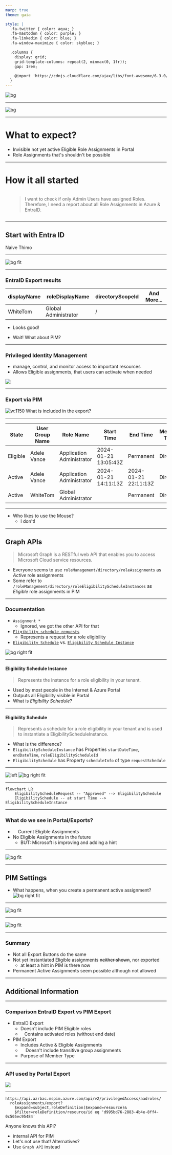 ```yaml
---
marp: true
theme: gaia

style: |
  .fa-twitter { color: aqua; }
  .fa-mastodon { color: purple; }
  .fa-linkedin { color: blue; }
  .fa-window-maximize { color: skyblue; }

  .columns {
    display: grid;
    grid-template-columns: repeat(2, minmax(0, 1fr));
    gap: 1rem;

    @import 'https://cdnjs.cloudflare.com/ajax/libs/font-awesome/6.3.0/css/all.min.css'
  }
---
```


![bg](./slides/1_title.PNG)

---

![bg](./slides/2_Sponsors.PNG)

---

# What to expect?

- Invisible not yet active Eligible Role Assignments in Portal
- Role Assignments that's shouldn't be possible

---

# How it all started

<div class="columns">
<div>
<i class="fa-solid fa-person-circle-question fa-10x"></i>
</div>
<div>

> I want to check if only Admin Users have assigned Roles. Therefore, I need a report about all Role Assignments in Azure & EntraID.

 </div>
</div>

---

## Start with Entra ID

<!-- Should be easy enough shouldn't it? Let's start with EntraID -->
<!-- I remember, there is a Button in EntraID -->

<i class="fa-solid fa-lightbulb fa-10x"></i>

Naive Thimo

---

![bg fit](./images/Entra-Portal-Export.png)

---

### EntraID Export results

| displayName | roleDisplayName      | directoryScopeId | And More... |
| ----------- | -------------------- | ---------------- | ----------- |
| WhiteTom    | Global Administrator | /                |             |

- <i class="fa-solid fa-check"></i> Looks good!

* <i class="fa-solid fa-pause"></i> Wait! What about PIM?

---

### Privileged Identity Management

- manage, control, and monitor access to important resources
- Allows Eligible assignments, that users can activate when needed

![](./images/Entra-PIM-Portal.png)

---

<!-- But we saw another Button, does it work? -->

### Export via PIM

![w:1150](./images/Entra-PIM-Porta-Export.png)
What is included in the export?

---

| State    | User Group Name | Role Name                 | Start Time           | End Time             | Member Type | Email                           | PrincipalName                   |
| -------- | --------------- | ------------------------- | -------------------- | -------------------- | ----------- | ------------------------------- | ------------------------------- |
| Eligible | Adele Vance     | Application Administrator | 2024-01-21 13:05:43Z | Permanent            | Direct      | AdeleV@4wtywh.onmicrosoft.com   | AdeleV@4wtywh.onmicrosoft.com   |
| Active   | Adele Vance     | Application Administrator | 2024-01-21 14:11:13Z | 2024-01-21 22:11:13Z | Direct      | AdeleV@4wtywh.onmicrosoft.com   | AdeleV@4wtywh.onmicrosoft.com   |
| Active   | WhiteTom        | Global Administrator      |                      | Permanent            | Direct      | WhiteTom@4wtywh.onmicrosoft.com | WhiteTom@4wtywh.onmicrosoft.com |

---

<i class="fa-solid fa-computer-mouse fa-10x"></i>

- Who likes to use the Mouse?
  * <i class="fa-regular fa-face-angry"></i> I don't!

---

## Graph APIs

<!-- I'm Lazy-->
<!-- So searched the WWW for other people already done that-->

> Microsoft Graph is a RESTful web API that enables you to access Microsoft Cloud service resources.

* Everyone seems to use `roleManagement/directory/roleAssignments` as *Active* role assignments
* Some refer to `/roleManagement/directory/roleEligibilityScheduleInstances` as *Eligible* role assignments in PIM

---

### Documentation

* `Assignment *`
  * Ignored, we got the other API for that
* [`Eligibility schedule requests`](https://learn.microsoft.com/en-us/graph/api/resources/unifiedroleeligibilityschedulerequest?view=graph-rest-1.0)
  * Represents a request for a role eligibility 
*  [`Eligibility Schedule`](https://learn.microsoft.com/en-us/graph/api/resources/unifiedroleeligibilityschedule?view=graph-rest-1.0) vs. [`Eligibility Schedule Instance`](https://learn.microsoft.com/en-us/graph/api/resources/unifiedroleeligibilityscheduleinstance?view=graph-rest-1.0)

![bg right fit](./images/Entra-PIM-Graph-Documentation.png)

---

#### Eligibility Schedule Instance

> Represents the instance for a role eligibility in your tenant.

* Used by most people in the Internet & Azure Portal
* Outputs all Eligibility visible in Portal
* <i class="fa-regular fa-circle-question"></i> What is *Eligibility Schedule*?

---

#### Eligibility Schedule

> Represents a schedule for a role eligibility in your tenant and is used to instantiate a EligibilityScheduleInstance.

* <i class="fa-regular fa-circle-question"></i> What is the difference?
* `EligibilityScheduleInstance` has Properties `startDateTime`, `endDateTime`, `roleEligibilityScheduleId`
* `EligibilitySchedule` has Property `scheduleInfo` of type `requestSchedule`

---

![left](./images/Entra-PIM-API-Assignment.png)
![bg right fit](./images/Entra-PIM-Portal-Assignment.png)

<!-- But wait, we can assign stuff in the future if not permanent -->
<!-- Even permanent assignment in the future is possible via Graph -->

---

```mermaid
flowchart LR
    EligibilityScheduleRequest -- "Approved" --> EligibilitySchedule
    EligibilitySchedule -- at start Time --> EligibilityScheduleInstance
```

---

### What do we see in Portal/Exports?

* &nbsp; <i class="fa-solid fa-exclamation"></i>&nbsp; Current Eligible Assignments
* <i class="fa-regular fa-face-sad-tear"></i> No Eligible Assignments in the future <i class="fa-regular fa-face-sad-tear"></i>
  * BUT: Microsoft is improving and adding a hint


---

<!-- New Hint in PIM! Many changes in Portal right now -->
![bg fit](./images/Entra-PIM-Eligible-Hint.png)

---

## PIM Settings

- What happens, when you create a permanent active assignment?
![bg right fit](./images-PIM-Active-Assignment-Bug/Settings-PIM.png)

---

![bg fit](./images-PIM-Active-Assignment-Bug/Assignment-PIM.png)

---

![bg fit](./images-PIM-Active-Assignment-Bug/Assignment-Graph.png)

---

### Summary

- Not all Export Buttons do the same
- Not yet instantiated Eligible assignments ~~neither shown~~, nor exported
  - at least a hint in PIM is there now
- Permanent Active Assignments seem possible although not allowed

---

## Additional Information

---

### Comparison EntraID Export vs PIM Export

* EntraID Export
  * <i class="fa-solid fa-xmark"></i> Doesn't include PIM Eligible roles
  * &nbsp;<i class="fa-solid fa-exclamation"></i>&nbsp; Contains activated roles (without end date)
* PIM Export
  * <i class="fa-solid fa-check"></i> Includes Active & Eligible Assignments
  * &nbsp; <i class="fa-solid fa-exclamation"></i>&nbsp; Doesn't include transitive group assignments
  * <i class="fa-regular fa-circle-question"></i> Purpose of Member Type

---

### API used by Portal Export

![](./images/Entra-PIM-API-Export.png)

---

```
https://api.azrbac.mspim.azure.com/api/v2/privilegedAccess/aadroles/
  roleAssignments/export?
    $expand=subject,roleDefinition($expand=resource)&
    $filter=roleDefinition/resource/id eq 'd995bd76-2883-4b4e-8ff4-0c505ec95484'
```

<!-- ResourceID is just the TenantID -->

Anyone knows this API?

* internal API for PIM
* Let's not use that! Alternatives?
* Use `Graph API` instead